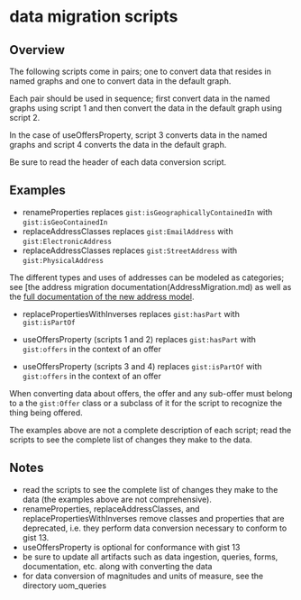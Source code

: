 # data migration scripts

## Overview

The following scripts come in pairs; one to convert data that resides in named graphs and one to convert data in the default graph.

Each pair should be used in sequence; first convert data in the named graphs using script 1 and then convert the data in the default graph using script 2.

In the case of useOffersProperty, script 3 converts data in the named graphs and script 4 converts the data in the default graph.

Be sure to read the header of each data conversion script.

## Examples

- renameProperties replaces `gist:isGeographicallyContainedIn` with `gist:isGeoContainedIn`
- replaceAddressClasses replaces `gist:EmailAddress` with `gist:ElectronicAddress`
- replaceAddressClasses replaces `gist:StreetAddress` with `gist:PhysicalAddress`

The different types and uses of addresses can be modeled as categories; see [the address migration documentation(AddressMigration.md) as well as the [full documentation of the new address model](/docs/model_documentation/AddressGuidance.md).

- replacePropertiesWithInverses replaces `gist:hasPart` with `gist:isPartOf`

- useOffersProperty (scripts 1 and 2) replaces `gist:hasPart` with `gist:offers` in the context of an offer
- useOffersProperty (scripts 3 and 4) replaces `gist:isPartOf` with `gist:offers` in the context of an offer

When converting data about offers, the offer and any sub-offer must belong to a the `gist:Offer` class or a subclass of it for the script to recognize the thing being offered.

The examples above are not a complete description of each script; read the scripts to see the complete list of changes they make to the data.

## Notes

- read the scripts to see the complete list of changes they make to the data (the examples above are not comprehensive).
- renameProperties, replaceAddressClasses, and replacePropertiesWithInverses remove classes and properties that are deprecated, i.e. they perform data conversion necessary to conform to gist 13.
- useOffersProperty is optional for conformance with gist 13
- be sure to update all artifacts such as data ingestion, queries, forms, documentation, etc. along with converting the data
- for data conversion of magnitudes and units of measure, see the directory uom_queries
